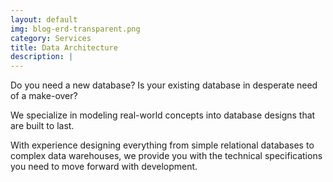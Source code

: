 ```yaml
---
layout: default
img: blog-erd-transparent.png
category: Services
title: Data Architecture
description: |
---
```


Do you need a new database? Is your existing database in desperate need of a make-over?

We specialize in modeling real-world concepts into database designs that are built to last.

With experience designing everything from simple relational databases to complex data warehouses, we provide you with the technical specifications you need to move forward with development.
